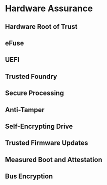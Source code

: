 # Hardware Assurance

## Hardware Root of Trust

## eFuse

## UEFI

## Trusted Foundry

## Secure Processing

## Anti-Tamper

## Self-Encrypting Drive

## Trusted Firmware Updates

## Measured Boot and Attestation

## Bus Encryption

